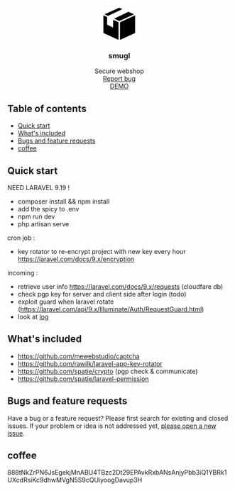 <p align="center">
  <a href="https://example.com/">
    <img src="./resources/views/components/logo.svg" alt="Logo" width=72 height=72>
  </a>

  <h3 align="center">smugl</h3>

  <p align="center">
    Secure webshop
    <br>
    <a href="https://github.com/SchallenbeGa/smugl/issues/new">Report bug</a>
    <br>
    <a target="_blank" href="https://gabriel0.com">DEMO</a>
  </p>
</p>


## Table of contents

- [Quick start](#quick-start)
- [What's included](#whats-included) 
- [Bugs and feature requests](#bugs-and-feature-requests)
- [coffee](#coffee) 

## Quick start
 NEED LARAVEL 9.19 !

- composer install && npm install
- add the spicy to .env
- npm run dev
- php artisan serve

cron job : 
* key rotator to re-encrypt project with new key every hour
https://laravel.com/docs/9.x/encryption

incoming : 
* retrieve user info https://laravel.com/docs/9.x/requests (cloudfare db)
* check pgp key for server and client side after login (todo)
* exploit guard when laravel rotate (https://laravel.com/api/9.x/Illuminate/Auth/RequestGuard.html)
* look at <a href="example_access_log.txt">log</a>

## What's included

* https://github.com/mewebstudio/captcha
* https://github.com/rawilk/laravel-app-key-rotator
* https://github.com/spatie/crypto (pgp check & communicate)
* https://github.com/spatie/laravel-permission

## Bugs and feature requests

Have a bug or a feature request? Please first search for existing and closed issues. If your problem or idea is not addressed yet, [please open a new issue](https://github.com/SchallenbeGa/smugl/issues/new).

## coffee

888tNkZrPN6JsEgekjMnABU4TBzc2Dt29EPAvkRxbANsAnjyPbb3iQ1YBRk1UXcdRsiKc9dhwMVgN5S9cQUiyoogDavup3H
